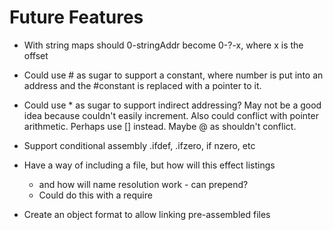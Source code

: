 # Future Features

* With string maps should 0-stringAddr become 0-?-x, where x is the offset

* Could use # as sugar to support a constant, where number is put into an address and the #constant is replaced with a pointer to it.

* Could use * as sugar to support indirect addressing? May not be a good idea because couldn't easily increment.  Also could conflict with pointer arithmetic. Perhaps use [] instead.  Maybe @ as shouldn't conflict.

* Support conditional assembly .ifdef, .ifzero, if nzero, etc

* Have a way of including a file, but how will this effect listings
  - and how will name resolution work - can prepend?
  - Could do this with a require

* Create an object format to allow linking pre-assembled files
